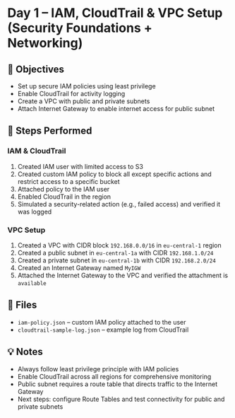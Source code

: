 # Day 1 – IAM, CloudTrail & VPC Setup (Security Foundations + Networking)

## 🎯 Objectives
- Set up secure IAM policies using least privilege
- Enable CloudTrail for activity logging
- Create a VPC with public and private subnets
- Attach Internet Gateway to enable internet access for public subnet

## 🔧 Steps Performed

### IAM & CloudTrail
1. Created IAM user with limited access to S3  
2. Created custom IAM policy to block all except specific actions and restrict access to a specific bucket  
3. Attached policy to the IAM user  
4. Enabled CloudTrail in the region  
5. Simulated a security-related action (e.g., failed access) and verified it was logged  

### VPC Setup
1. Created a VPC with CIDR block `192.168.0.0/16` in `eu-central-1` region  
2. Created a public subnet in `eu-central-1a` with CIDR `192.168.1.0/24`  
3. Created a private subnet in `eu-central-1b` with CIDR `192.168.2.0/24`  
4. Created an Internet Gateway named `MyIGW`  
5. Attached the Internet Gateway to the VPC and verified the attachment is `available`

## 📁 Files
- `iam-policy.json` – custom IAM policy attached to the user  
- `cloudtrail-sample-log.json` – example log from CloudTrail  

## 💡 Notes
- Always follow least privilege principle with IAM policies  
- Enable CloudTrail across all regions for comprehensive monitoring  
- Public subnet requires a route table that directs traffic to the Internet Gateway  
- Next steps: configure Route Tables and test connectivity for public and private subnets

